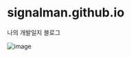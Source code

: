 # signalman.github.io
나의 개발일지 블로그

![image](https://user-images.githubusercontent.com/32051350/190919477-c3eb2f9c-156e-443a-889f-97fa6dd4b3ff.png)
